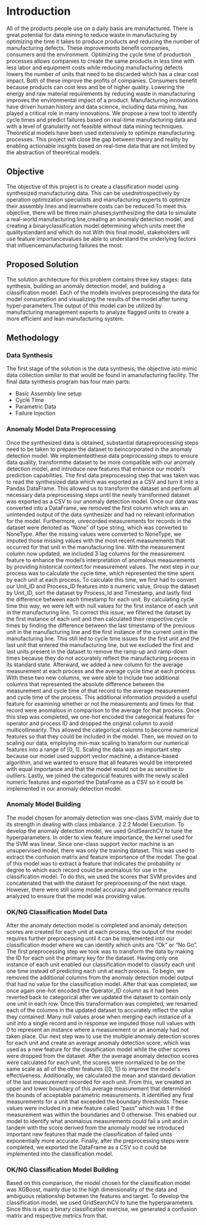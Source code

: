 # Introduction 
All of the products people use on a daily basis are manufactured. There is great potential for data mining to reduce waste in manufacturing by optimizing the time it takes to produce products and reducing the number of manufacturing defects. These improvements benefit companies, consumers and the environment. Optimizing the cycle time of production processes allows companies to create the same products in less time with less labor and equipment costs while reducing manufacturing defects lowers the number of units that need to be discarded which has a clear cost impact. Both of these improve the profits of companies. Consumers benefit because products can cost less and be of higher quality. Lowering the energy and raw material requirements by reducing waste in manufacturing improves the environmental impact of a product. 
Manufacturing innovations have driven human history and data science, including data mining, has played a critical role in many innovations. We propose a new tool to identify cycle times and predict failures based on real-time manufacturing data and with a level of granularity not feasible without data mining techniques. Theoretical models have been used extensively to optimize manufacturing processes. This project will close the gap between theory and reality by enabling actionable insights based on real-time data that are not limited by the abstraction of theoretical models. 

## Objective 
The objective of this project is to create a classification model using synthesized manufacturing data. This can be usedretrospectively by operation optimization specialists and
manufacturing experts to optimize their assembly lines and learnwhere costs can be reduced.To meet this objective, there will be three main phases;synthesizing the data to simulate a real-world manufacturing line,creating an anomaly detection model, and creating a binaryclassification model determining which units meet the qualitystandard and which do not.With this final model, stakeholders will use feature importancevalues be able to understand the underlying factors that influencemanufacturing failures the most.

## Proposed Solution
The solution architecture for this problem contains three key stages: data synthesis, building an anomaly detection model, and
building a classification model. Each of the models involves preprocessing the data for model consumption and visualizing the
results of the model after tuning hyper-parameters.The output of this model can be utilized by manufacturing
management experts to analyze flagged units to create a more
efficient and lean manufacturing system.

## Methodology

### Data Synthesis
The first stage of the solution is the data synthesis; the objective isto mimic data collection similar to that would be found in amanufacturing facility. The final data synthesis program has four main parts:
- Basic Assembly line setup
- Cycle Time
- Parametric Data
- Failure Injection

### Anomaly Model Data Preprocessing
Once the synthesized data is obtained, substantial datapreprocessing steps need to be taken to prepare the dataset to beincorporated in the anomaly detection model. We implementedthese data preprocessing steps to ensure data quality, transformthe dataset to be more compatible with our anomaly detection
model, and introduce new features that enhance our model’s
prediction capabilities.
The first data preprocessing step that was taken was to read the
synthesized data which was exported as a CSV and turn it into a
Pandas DataFrame. This allowed us to transform the dataset and
perform all necessary data preprocessing steps until the newly
transformed dataset was exported as a CSV to our anomaly
detection model. Once our data was converted into a DataFrame,
we removed the first column which was an unintended output of
the data synthesizer and had no relevant information for the
model. Furthermore, unrecorded measurements for records in the
dataset were denoted as “None” of type string, which was
converted to NoneType. After the missing values were converted
to NoneType, we imputed those missing values with the most
recent measurements that occurred for that unit in the
manufacturing line. With the measurement column now updated,
we included 3 lag columns for the measurement feature to
enhance the model’s interpretation of anomalous measurements
by providing historical context for measurement values.
The next step in our process was to calculate the cycle time,
which represented the time spent by each unit at each process. To
calculate this time, we first had to convert our Unit_ID and
Process_ID features into a numeric value, Group the dataset by
Unit_ID, sort the dataset by Process_Id and Timestamp, and lastly
find the difference between each timestamp for each unit. By
calculating cycle time this way, we were left with null values for
the first instance of each unit in the manufacturing line. To correct
this issue, we filtered the dataset by the first instance of each unit
and then calculated their respective cycle times by finding the
difference between the last timestamp of the previous unit in the
manufacturing line and the first instance of the current unit in the
manufacturing line. This still led to cycle time issues for the first
unit and the last unit that entered the manufacturing line, but we
excluded the first and last units present in the dataset to remove
the ramp-up and ramp-down times because they do not accurately
reflect the manufacturing process in its standard state.
Afterward, we added a new column for the average measurement
at each process and the average cycle time at each process. With
these two new columns, we were able to include two additional
columns that represented the absolute difference between the
measurement and cycle time of that record to the average
measurement and cycle time of the process. This additional
information provided a useful feature for examining whether or
not the measurements and times for that record were anomalous in
comparison to the average for that process.
Once this step was completed, we one-hot encoded the categorical
features for operator and process ID and dropped the original
column to avoid multicollinearity. This allowed the categorical
columns to become numerical features so that they could be
included in the model. Then, we moved on to scaling our data,
employing min-max scaling to transform our numerical features
into a range of [0, 1]. Scaling the data was an important step
because our model used support vector machine, a distance-based
algorithm, and we wanted to ensure that all features would be
interpreted with equal importance and that the model would not be
as sensitive to outliers.
Lastly, we joined the categorical features with the newly scaled
numeric features and exported the DataFrame as a CSV so it
could be implemented in our anomaly detection model.

### Anomaly Model Building
The model chosen for anomaly
detection was one-class SVM, mainly due to its strength in
dealing with class imbalance.
2.2.2 Model Execution. To develop the anomaly detection model,
we used GridSearchCV to tune the hyperparameters. In order to
view feature importance, the kernel used for the SVM was linear.
Since one-class support vector machine is an unsupervised model,
there was only the training dataset. This was used to extract the
confusion matrix and feature importance of the model.
The goal of this model was to extract a feature that indicates the
probability or degree to which each record could be anomalous for
use in the classification model. To do this, we used the scores that
SVM provides and concatenated that with the dataset for
preprocessing of the next stage. However, there were still some
model accuracy and performance results analyzed to ensure that
the model was providing value.

### OK/NG Classification Model Data
After the anomaly detection model is completed and anomaly
detection scores are created for each unit at each process, the
output of the model requires further preprocessing until it can be
implemented into our classification model where we can identify
which units are “Ok” or “No Go”.
The first preprocessing step we took was to transform the data by
making the ID for each unit the primary key for the dataset.
Having only one instance of each unit enabled our classification
model to classify each unit one time instead of predicting each
unit at each process. To begin, we removed the additional
columns from the anomaly detection model output that had no
value for the classification model. After that was completed, we
once again one-hot encoded the Operator_ID column as it had
been reverted back to categorical after we updated the dataset to
contain only one unit in each row. Once this transformation was
completed, we renamed each of the columns in the updated
dataset to accurately reflect the value they contained. Many null
values arose when merging each instance of a unit into a single
record and in response we imputed those null values with 0 to
represent an instance where a measurement or an anomaly had not
taken place.
Our next step was to use the multiple anomaly detection scores for
each unit and create an average anomaly detection score, which
was used as a new feature for the classification model while the
other scores were dropped from the dataset. After the average
anomaly detection scores were calculated for each unit, the scores
were normalized to be on the same scale as all of the other
features ([0, 1]) to improve the model's effectiveness.
Additionally, we calculated the mean and standard deviation of
the last measurement recorded for each unit. From this, we created
an upper and lower boundary of this average measurement that
determined the bounds of acceptable parametric measurements. It
identified any final measurements for a unit that exceeded the
boundary thresholds. These values were included in a new feature
called “pass” which was 1 if the measurement was within the
boundaries and 0 otherwise. This enabled our model to identify
what anomalous measurements could fail a unit and in tandem
with the score derived from the anomaly model we introduced
important new features that made the classification of failed units
exponentially more accurate. Finally, after the preprocessing steps
were completed, we exported the DataFrame as a CSV so it could
be implemented into the classification model.

### OK/NG Classification Model Building
Based on this comparison, the model chosen for the classification
model was XGBoost, mainly due to the high dimensionality of the
data and ambiguous relationship between the features and target. To develop the classification model, we
used GridSearchCV to tune the hyperparameters. Since this is also
a binary classification exercise, we generated a confusion matrix
and respective metrics from that.


